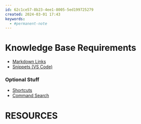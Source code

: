 ```yaml
---
id: 62c1ce57-8b23-4ee1-8005-5ed199725279
created: 2024-03-01 17:43
keywords: 
  - #permanent-note
---
```



Knowledge Base Requirements
======================================================================

* [Markdown Links](/coding/languages/markdown/links.md)  
* [Snippets (VS Code)](/coding/editors/vs-code/snippets.md)  

### Optional Stuff
* [Shortcuts](/coding/editors/vs-code/keyboard-shortcuts.md)
* [Command Search](/coding/editors/vs-code/command-palette.md)



RESOURCES
======================================================================
